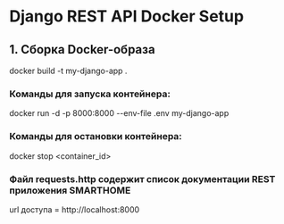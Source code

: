 # Django REST API Docker Setup

## 1. Сборка Docker-образа
docker build -t my-django-app .

### Команды для запуска контейнера:
docker run -d -p 8000:8000 --env-file .env my-django-app

### Команды для остановки контейнера:
docker stop <container_id>

### Файл requests.http содержит список документации REST приложения SMARTHOME
url доступа = http://localhost:8000